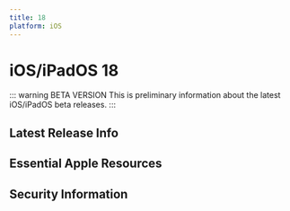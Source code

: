 ```yaml
---
title: 18
platform: iOS
---
```


# iOS/iPadOS 18 <Badge type="tip" text="beta version" />

::: warning BETA VERSION 
This is preliminary information about the latest iOS/iPadOS beta releases.
:::


<script setup>
import LatestFeatures from './components/LatestFeatures.vue';
import SecurityInfo from './components/SecurityInfo.vue';
import LinksComponent from './components/LinksComponent.vue';

const frontmatter = {
  title: 'iOS 18',
  platform: 'iOS',
  stage: 'release',
};
</script>

## Latest Release Info
<LatestFeatures :title="frontmatter.title" :platform="frontmatter.platform" :stage="frontmatter.stage" />

## Essential Apple Resources
<LinksComponent :title="frontmatter.title" :platform="frontmatter.platform" :stage="frontmatter.stage" />

## Security Information
<SecurityInfo :title="frontmatter.title" :platform="frontmatter.platform" :stage="frontmatter.stage" />

